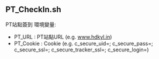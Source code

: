 ## PT_CheckIn.sh
PT站點簽到
環境變量:
 - PT_URL : PT站點URL (e.g. www.hdkyl.in)
 - PT_Cookie : Cookie (e.g. c_secure_uid=; c_secure_pass=; c_secure_ssl=; c_secure_tracker_ssl=; c_secure_login=)
